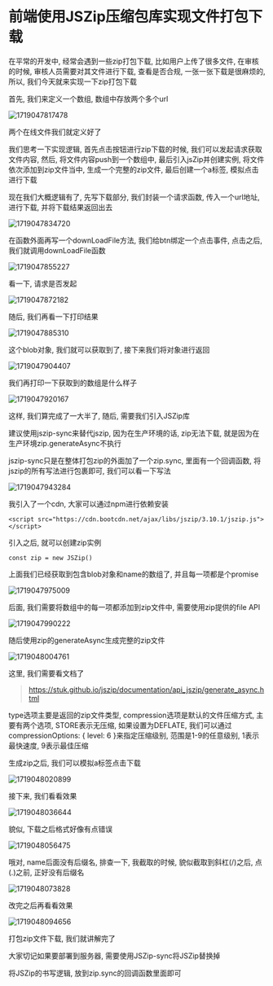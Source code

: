 # 前端使用JSZip压缩包库实现文件打包下载

在平常的开发中, 经常会遇到一些zip打包下载, 比如用户上传了很多文件, 在审核的时候, 审核人员需要对其文件进行下载, 查看是否合规, 一张一张下载是很麻烦的, 所以, 我们今天就来实现一下zip打包下载

首先, 我们来定义一个数组, 数组中存放两个多个url

![1719047817478](C:\Users\Administrator\AppData\Roaming\Typora\typora-user-images\1719047817478.png)

两个在线文件我们就定义好了

我们思考一下实现逻辑, 首先点击按钮进行zip下载的时候, 我们可以发起请求获取文件内容, 然后, 将文件内容push到一个数组中, 最后引入jsZip并创建实例, 将文件依次添加到zip文件当中, 生成一个完整的zip文件, 最后创建一个a标签, 模拟点击进行下载

现在我们大概逻辑有了, 先写下载部分, 我们封装一个请求函数, 传入一个url地址, 进行下载, 并将下载结果返回出去

![1719047834720](C:\Users\Administrator\AppData\Roaming\Typora\typora-user-images\1719047834720.png)

在函数外面再写一个downLoadFile方法, 我们给btn绑定一个点击事件, 点击之后, 我们就调用downLoadFile函数

![1719047855227](C:\Users\Administrator\AppData\Roaming\Typora\typora-user-images\1719047855227.png)

看一下, 请求是否发起

![1719047872182](C:\Users\Administrator\AppData\Roaming\Typora\typora-user-images\1719047872182.png)

随后, 我们再看一下打印结果

![1719047885310](C:\Users\Administrator\AppData\Roaming\Typora\typora-user-images\1719047885310.png)

这个blob对象, 我们就可以获取到了, 接下来我们将对象进行返回

![1719047904407](C:\Users\Administrator\AppData\Roaming\Typora\typora-user-images\1719047904407.png)

我们再打印一下获取到的数组是什么样子

![1719047920167](C:\Users\Administrator\AppData\Roaming\Typora\typora-user-images\1719047920167.png)

这样, 我们算完成了一大半了, 随后, 需要我们引入JSZip库

建议使用jszip-sync来替代jszip, 因为在生产环境的话, zip无法下载, 就是因为在生产环境zip.generateAsync不执行

jszip-sync只是在整体打包zip的外面加了一个zip.sync, 里面有一个回调函数, 将jszip的所有写法进行包裹即可, 我们可以看一下写法

![1719047943284](C:\Users\Administrator\AppData\Roaming\Typora\typora-user-images\1719047943284.png)

我引入了一个cdn, 大家可以通过npm进行依赖安装

```
<script src="https://cdn.bootcdn.net/ajax/libs/jszip/3.10.1/jszip.js"></script>
```

引入之后, 就可以创建zip实例

```
const zip = new JSZip()
```

上面我们已经获取到包含blob对象和name的数组了, 并且每一项都是个promise

![1719047975009](C:\Users\Administrator\AppData\Roaming\Typora\typora-user-images\1719047975009.png)

后面, 我们需要将数组中的每一项都添加到zip文件中, 需要使用zip提供的file API

![1719047990222](C:\Users\Administrator\AppData\Roaming\Typora\typora-user-images\1719047990222.png)

随后使用zip的generateAsync生成完整的zip文件

![1719048004761](C:\Users\Administrator\AppData\Roaming\Typora\typora-user-images\1719048004761.png)

这里, 我们需要看文档了

> https://stuk.github.io/jszip/documentation/api_jszip/generate_async.html

type选项主要是返回的zip文件类型, compression选项是默认的文件压缩方式, 主要有两个选项, STORE表示无压缩, 如果设置为DEFLATE, 我们可以通过compressionOptions: { level: 6 }来指定压缩级别, 范围是1-9的任意级别, 1表示最快速度, 9表示最佳压缩

生成zip之后, 我们可以模拟a标签点击下载

![1719048020899](C:\Users\Administrator\AppData\Roaming\Typora\typora-user-images\1719048020899.png)

接下来, 我们看看效果

![1719048036644](C:\Users\Administrator\AppData\Roaming\Typora\typora-user-images\1719048036644.png)

貌似, 下载之后格式好像有点错误

![1719048056475](C:\Users\Administrator\AppData\Roaming\Typora\typora-user-images\1719048056475.png)

哦对, name后面没有后缀名, 排查一下, 我截取的时候, 貌似截取到斜杠(/)之后, 点(.)之前, 正好没有后缀名

![1719048073828](C:\Users\Administrator\AppData\Roaming\Typora\typora-user-images\1719048073828.png)

改完之后再看看效果

![1719048094656](C:\Users\Administrator\AppData\Roaming\Typora\typora-user-images\1719048094656.png)

打包zip文件下载, 我们就讲解完了

大家切记如果要部署到服务器, 需要使用JSZip-sync将JSZip替换掉

将JSZip的书写逻辑, 放到zip.sync的回调函数里面即可